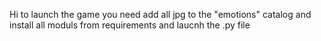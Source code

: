 Hi to launch the game you need add all jpg to the "emotions" catalog and install all moduls from requirements and laucnh the .py file
